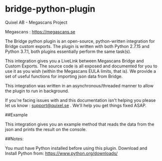 # bridge-python-plugin

Quixel AB - Megascans Project

Megascans : https://megascans.se

The Bridge python plugin is an open-source, python-written integration for Bridge custom exports. The plugin is written with both Python 2.7.15 and Python 3.7.1, both plugins essentially perform the same task(s).

This integration gives you a LiveLink between Megascans Bridge and Custom Exports. The source code is all exposed
and documented for you to use it as you wish (within the Megascans EULA limits, that is).
We provide a set of useful functions for importing json data from Bridge.

This integration was written in an asynchronous/threaded manner to allow the plugin to run in background.

If you're facing issues with and this documentation isn't helping you please let us know : support@quixel.se . We'll help you get things fixed ASAP.

##Example

This integration gives you an example method that reads the data from the json and prints the result on the console. 

##Notes:

You must have Python installed before using this plugin.
Download and Install Python from: https://www.python.org/downloads/
